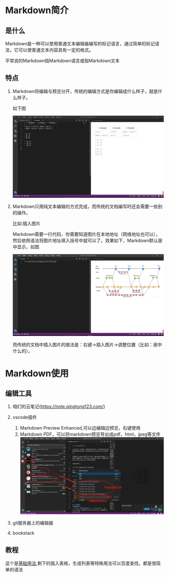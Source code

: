 # Markdown简介
## 是什么
Markdown是一种可以使用普通文本编辑器编写的标记语言，通过简单的标记语法，它可以使普通文本内容具有一定的格式。

平常说的Markdown指Markdown语言或指Markdown文本

## 特点
1. Markdown将编辑与预览分开，传统的编辑方式是你编辑成什么样子，就是什么样子。
    
   如下图
   
   ![Markdown示意图](./images/markdown_show.png)

2. Markdown只用纯文本编辑的方式完成，而传统的文档编写时还会需要一些别的操作。

   比如:插入图片
   
   Markdown需要一行代码，你需要知道图片在本地地址（网络地址也可以），然后依照语法将图片地址填入括号中就可以了。效果如下，Markdown默认居中显示，如图
   
   ![Markdown插入图片](./images/markdown_insert_img.png)
    
   而传统的文档中插入图片的做法是：右键->插入图片->调整位置（比如：居中什么的）。

# Markdown使用
## 编辑工具

1. 咱们的云笔记(https://note.qingtong123.com/)
2. vscode插件
    1. Markdown Preview Enhanced,可以边编辑边预览，右键使用
    2. Markdown PDF，可以将markdown预览导出成pdf，html，jpeg等文件
    ![Vscode Markdown插件示意图](./images/markdown_vscode.png)

3. git服务器上的编辑器
4. bookstack

## 教程

这个是[基础用法](https://www.runoob.com/markdown/md-tutorial.html),剩下的插入表格，生成列表等特殊用法可以百度查找，都是很简单的语法
